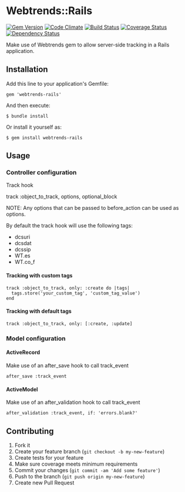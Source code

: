 # Webtrends::Rails

[![Gem Version](https://badge.fury.io/rb/webtrends-rails.png)](http://badge.fury.io/rb/webtrends-rails)
[![Code Climate](https://codeclimate.com/github/amaabca/webtrends-rails.png)](https://codeclimate.com/github/amaabca/webtrends-rails)
[![Build Status](https://travis-ci.org/amaabca/webtrends-rails.png?branch=master)](https://travis-ci.org/amaabca/webtrends-rails)
[![Coverage Status](https://coveralls.io/repos/amaabca/webtrends-rails/badge.png)](https://coveralls.io/r/amaabca/webtrends-rails)
[![Dependency Status](https://gemnasium.com/amaabca/webtrends-rails.png)](https://gemnasium.com/amaabca/webtrends-rails)

Make use of Webtrends gem to allow server-side tracking in a Rails application.

## Installation

Add this line to your application's Gemfile:

    gem 'webtrends-rails'

And then execute:

    $ bundle install

Or install it yourself as:

    $ gem install webtrends-rails

## Usage

### Controller configuration

Track hook

track :object_to_track, options, optional_block

NOTE: Any options that can be passed to before_action can be used as options.

By default the track hook will use the following tags:

- dcsuri
- dcsdat
- dcssip
- WT.es
- WT.co_f

#### Tracking with custom tags

    track :object_to_track, only: :create do |tags|
      tags.store('your_custom_tag', 'custom_tag_value')
    end

#### Tracking with default tags

    track :object_to_track, only: [:create, :update]


### Model configuration

#### ActiveRecord

Make use of an after_save hook to call track_event

    after_save :track_event

#### ActiveModel

Make use of an after_validation hook to call track_event

    after_validation :track_event, if: 'errors.blank?'


## Contributing

1. Fork it
2. Create your feature branch (`git checkout -b my-new-feature`)
3. Create tests for your feature
4. Make sure coverage meets minimum requirements
5. Commit your changes (`git commit -am 'Add some feature'`)
6. Push to the branch (`git push origin my-new-feature`)
7. Create new Pull Request
